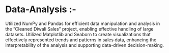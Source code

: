 # Data-Analysis :- 
Utilized NumPy and Pandas for efficient data manipulation and analysis in the ”Cleaned Diwali Sales” project, enabling effective handling of large datasets.
Utilized Matplotlib and Seaborn to create visualizations that effectively represented trends and patterns in sales data, enhancing the interpretability of the analysis and supporting data-driven decision-making.
